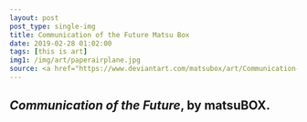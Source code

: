 ```yaml
---
layout: post
post_type: single-img
title: Communication of the Future Matsu Box
date: 2019-02-28 01:02:00
tags: [this is art]
img1: /img/art/paperairplane.jpg
source: <a href="https://www.deviantart.com/matsubox/art/Communication-of-the-future-536249718" target="_blank" rel="nofollow">DeviantArt</a>
---
```

## *Communication of the Future*, by matsuBOX.
